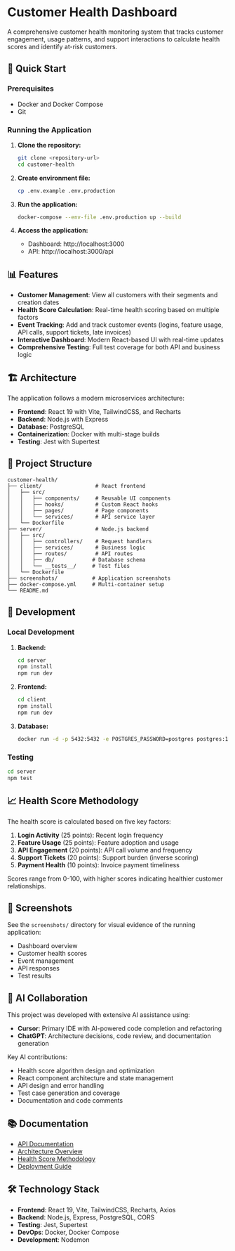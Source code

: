 # Customer Health Dashboard

A comprehensive customer health monitoring system that tracks customer engagement, usage patterns, and support interactions to calculate health scores and identify at-risk customers.

## 🚀 Quick Start

### Prerequisites

- Docker and Docker Compose
- Git

### Running the Application

1. **Clone the repository:**

   ```bash
   git clone <repository-url>
   cd customer-health
   ```

2. **Create environment file:**

   ```bash
   cp .env.example .env.production
   ```

3. **Run the application:**

   ```bash
   docker-compose --env-file .env.production up --build
   ```

4. **Access the application:**
   - Dashboard: http://localhost:3000
   - API: http://localhost:3000/api

## 📊 Features

- **Customer Management**: View all customers with their segments and creation dates
- **Health Score Calculation**: Real-time health scoring based on multiple factors
- **Event Tracking**: Add and track customer events (logins, feature usage, API calls, support tickets, late invoices)
- **Interactive Dashboard**: Modern React-based UI with real-time updates
- **Comprehensive Testing**: Full test coverage for both API and business logic

## 🏗️ Architecture

The application follows a modern microservices architecture:

- **Frontend**: React 19 with Vite, TailwindCSS, and Recharts
- **Backend**: Node.js with Express
- **Database**: PostgreSQL
- **Containerization**: Docker with multi-stage builds
- **Testing**: Jest with Supertest

## 📁 Project Structure

```
customer-health/
├── client/                 # React frontend
│   ├── src/
│   │   ├── components/     # Reusable UI components
│   │   ├── hooks/          # Custom React hooks
│   │   ├── pages/          # Page components
│   │   └── services/       # API service layer
│   └── Dockerfile
├── server/                 # Node.js backend
│   ├── src/
│   │   ├── controllers/    # Request handlers
│   │   ├── services/       # Business logic
│   │   ├── routes/         # API routes
│   │   ├── db/            # Database schema
│   │   └── __tests__/     # Test files
│   └── Dockerfile
├── screenshots/           # Application screenshots
├── docker-compose.yml     # Multi-container setup
└── README.md
```

## 🔧 Development

### Local Development

1. **Backend:**

   ```bash
   cd server
   npm install
   npm run dev
   ```

2. **Frontend:**

   ```bash
   cd client
   npm install
   npm run dev
   ```

3. **Database:**
   ```bash
   docker run -d -p 5432:5432 -e POSTGRES_PASSWORD=postgres postgres:15-alpine
   ```

### Testing

```bash
cd server
npm test
```

## 📈 Health Score Methodology

The health score is calculated based on five key factors:

1. **Login Activity** (25 points): Recent login frequency
2. **Feature Usage** (25 points): Feature adoption and usage
3. **API Engagement** (20 points): API call volume and frequency
4. **Support Tickets** (20 points): Support burden (inverse scoring)
5. **Payment Health** (10 points): Invoice payment timeliness

Scores range from 0-100, with higher scores indicating healthier customer relationships.

## 📸 Screenshots

See the `screenshots/` directory for visual evidence of the running application:

- Dashboard overview
- Customer health scores
- Event management
- API responses
- Test results

## 🤖 AI Collaboration

This project was developed with extensive AI assistance using:

- **Cursor**: Primary IDE with AI-powered code completion and refactoring
- **ChatGPT**: Architecture decisions, code review, and documentation generation

Key AI contributions:

- Health score algorithm design and optimization
- React component architecture and state management
- API design and error handling
- Test case generation and coverage
- Documentation and code comments

## 📚 Documentation

- [API Documentation](docs/API.md)
- [Architecture Overview](docs/ARCHITECTURE.md)
- [Health Score Methodology](docs/HEALTH_SCORE.md)
- [Deployment Guide](docs/DEPLOYMENT.md)

## 🛠️ Technology Stack

- **Frontend**: React 19, Vite, TailwindCSS, Recharts, Axios
- **Backend**: Node.js, Express, PostgreSQL, CORS
- **Testing**: Jest, Supertest
- **DevOps**: Docker, Docker Compose
- **Development**: Nodemon

